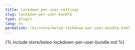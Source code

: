 ```yaml
---
title: Lockdown per user settings
slug: lockdown-per-user-bundle
type: plugin
lang: es
permalink: /es/store/keleo-lockdown-per-user-bundle.html
---
```


{% include store/keleo-lockdown-per-user-bundle.md %}
